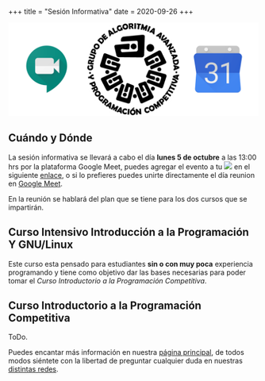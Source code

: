 +++
title = "Sesión Informativa"
date = 2020-09-26
+++

![Sesión Informativa](/sesion_informativa.png "Sesión Informativa")
## Cuándo y Dónde
La sesión informativa se llevará a cabo el día **lunes 5 de octubre** a las
13:00 hrs por la plataforma Google Meet, puedes agregar el evento a tu 
  <a target="_blank" href="https://calendar.google.com/event?action=TEMPLATE&amp;tmeid=NzVpZ3FuNmhoczZxc2s5MGgwZHVzaTRpcG0gbXVjaW5vYWJAbQ&amp;tmsrc=mucinoab%40gmail.com"><img border="0" src="https://www.google.com/calendar/images/ext/gc_button1_es.gif"></a> en el siguiente [enlace](https://calendar.google.com/event?action=TEMPLATE&tmeid=NzVpZ3FuNmhoczZxc2s5MGgwZHVzaTRpcG0gbXVjaW5vYWJAbQ&tmsrc=mucinoab%40email.com), o si lo prefieres puedes unirte directamente el día reunion en  [Google Meet](https://meet.google.com/yfz-nvae-coh).

<!-- more -->

En la reunión se hablará del plan que se tiene para los dos cursos que se
impartirán.   

## Curso Intensivo Introducción a la Programación Y GNU/Linux

  Este curso esta pensado para estudiantes **sin o con muy poca** experiencia
  programando y tiene como objetivo dar las bases necesarias para poder tomar el
  *Curso Introductorio a la Programación Competitiva*. 


## Curso Introductorio a la Programación Competitiva 
  
  ToDo.

 
 Puedes encantar más información en nuestra [página principal](https://club-de-algoritmia-acatlan-guapa.github.io/), de todos modos siéntete con la libertad de preguntar cualquier duda en nuestras [distintas redes](https://club-de-algoritmia-acatlan-guapa.github.io/contacto/). 
